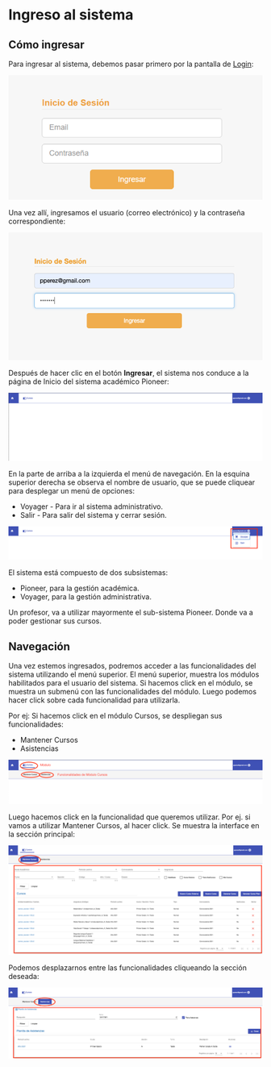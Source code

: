 # Ingreso al sistema

## Cómo ingresar

Para ingresar al sistema, debemos pasar primero por la pantalla de [Login](https://cele.espy.cloud):

![Login](./img/login.png)


Una vez allí, ingresamos el usuario (correo electrónico) y la contraseña correspondiente:

![Login Rellenado](./img/loginrellenado.png)


Después de hacer clic en el botón **Ingresar**, el sistema nos conduce a la página de Inicio del sistema académico Pioneer:

![Pantalla de Inicio](./img/pantallainicio.png)


En la parte de arriba a la izquierda el menú de navegación.
En la esquina superior derecha se observa el nombre de usuario, que se puede cliquear para desplegar un menú de opciones:

* Voyager - Para ir al sistema administrativo.
* Salir - Para salir del sistema y cerrar sesión.

![Menú de Opciones](./img/menuopciones.png)

El sistema está compuesto de dos subsistemas:

* Pioneer, para la gestión académica.
* Voyager, para la gestión administrativa.

Un profesor, va a utilizar mayormente el sub-sistema Pioneer. Donde va a poder gestionar sus cursos.

## Navegación

Una vez estemos ingresados, podremos acceder a las funcionalidades del sistema utilizando el menú superior.
El menú superior, muestra los módulos habilitados para el usuario del sistema. Si hacemos click en el módulo, se muestra un
submenú con las funcionalidades del módulo. Luego podemos hacer click sobre cada funcionalidad para utilizarla.

Por ej: Si hacemos click en el módulo Cursos, se despliegan sus funcionalidades:

* Mantener Cursos
* Asistencias

![Pestaña productos marcada](./img/iniciopestana.png)

Luego hacemos click en la funcionalidad que queremos utilizar.
Por ej. si vamos a utilizar Mantener Cursos, al hacer click. Se muestra la interface en la 
sección principal:

![Funcionalidad](img/funcionalidad.png)


Podemos desplazarnos entre las funcionalidades cliqueando la sección deseada:

![Cambiar Funcionalidad](img/cambiar_funcionalidad.png)
